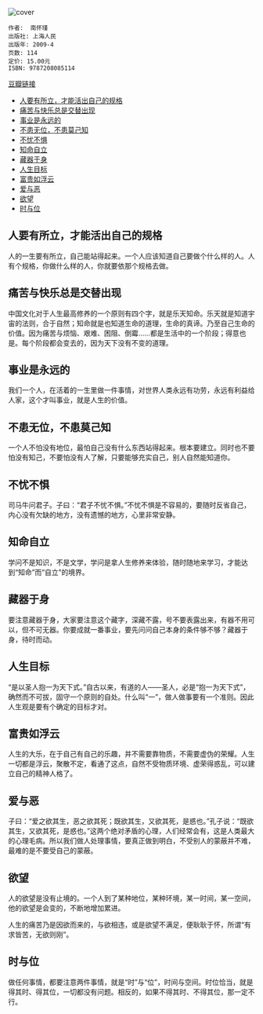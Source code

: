 ![cover](https://img3.doubanio.com/view/subject/l/public/s4396832.jpg)

    作者:  南怀瑾
    出版社: 上海人民
    出版年: 2009-4
    页数: 114
    定价: 15.00元
    ISBN: 9787208085114

[豆瓣链接](https://book.douban.com/subject/3698534/)

- [人要有所立，才能活出自己的规格](#%e4%ba%ba%e8%a6%81%e6%9c%89%e6%89%80%e7%ab%8b%e6%89%8d%e8%83%bd%e6%b4%bb%e5%87%ba%e8%87%aa%e5%b7%b1%e7%9a%84%e8%a7%84%e6%a0%bc)
- [痛苦与快乐总是交替出现](#%e7%97%9b%e8%8b%a6%e4%b8%8e%e5%bf%ab%e4%b9%90%e6%80%bb%e6%98%af%e4%ba%a4%e6%9b%bf%e5%87%ba%e7%8e%b0)
- [事业是永远的](#%e4%ba%8b%e4%b8%9a%e6%98%af%e6%b0%b8%e8%bf%9c%e7%9a%84)
- [不患无位，不患莫己知](#%e4%b8%8d%e6%82%a3%e6%97%a0%e4%bd%8d%e4%b8%8d%e6%82%a3%e8%8e%ab%e5%b7%b1%e7%9f%a5)
- [不忧不惧](#%e4%b8%8d%e5%bf%a7%e4%b8%8d%e6%83%a7)
- [知命自立](#%e7%9f%a5%e5%91%bd%e8%87%aa%e7%ab%8b)
- [藏器于身](#%e8%97%8f%e5%99%a8%e4%ba%8e%e8%ba%ab)
- [人生目标](#%e4%ba%ba%e7%94%9f%e7%9b%ae%e6%a0%87)
- [富贵如浮云](#%e5%af%8c%e8%b4%b5%e5%a6%82%e6%b5%ae%e4%ba%91)
- [爱与恶](#%e7%88%b1%e4%b8%8e%e6%81%b6)
- [欲望](#%e6%ac%b2%e6%9c%9b)
- [时与位](#%e6%97%b6%e4%b8%8e%e4%bd%8d)

## 人要有所立，才能活出自己的规格
人的一生要有所立，自己能站得起来。一个人应该知道自己要做个什么样的人。人有个规格，你做什么样的人，你就要依那个规格去做。

## 痛苦与快乐总是交替出现
中国文化对于人生最高修养的一个原则有四个字，就是乐天知命。乐天就是知道宇宙的法则，合于自然；知命就是也知道生命的道理，生命的真谛。乃至自己生命的价值。因为痛苦与烦恼、艰难、困阻、倒霉……都是生活中的一个阶段；得意也是。每个阶段都会变去的，因为天下没有不变的道理。

## 事业是永远的
我们一个人，在活着的一生里做一件事情，对世界人类永远有功劳，永远有利益给人家，这个才叫事业，就是人生的价值。

## 不患无位，不患莫己知
一个人不怕没有地位，最怕自己没有什么东西站得起来。根本要建立。同时也不要怕没有知己，不要怕没有人了解，只要能够充实自己，别人自然能知道你。

## 不忧不惧
司马牛问君子。子曰：“君子不忧不惧。”不忧不惧是不容易的，要随时反省自己，内心没有欠缺的地方，没有遗憾的地方，心里非常安静。

## 知命自立
学问不是知识，不是文学，学问是拿人生修养来体验，随时随地来学习，才能达到“知命”而“自立”的境界。

## 藏器于身
要注意藏器于身，大家要注意这个藏字，深藏不露，号不要表露出来，有器不用可以，但不可无器。你要成就一番事业，要先问问自己本身的条件够不够？藏器于身，待时而动。

## 人生目标
“是以圣人抱一为天下式。”自古以来，有道的人——圣人，必是“抱一为天下式”，确然而不可拔，固守一个原则的自处。什么叫“一”，做人做事要有一个准则。因此人生观是要有个确定的目标才对。

## 富贵如浮云
人生的大乐，在于自己有自己的乐趣，并不需要靠物质，不需要虚伪的荣耀。人生一切都是浮云，聚散不定，看通了这点，自然不受物质环境、虚荣得惑乱，可以建立自己的精神人格了。

## 爱与恶
子曰：“爱之欲其生，恶之欲其死；既欲其生，又欲其死，是惑也。”孔子说：“既欲其生，又欲其死，是惑也。”这两个绝对矛盾的心理，人们经常会有，这是人类最大的心理毛病。所以我们做人处理事情，要真正做到明白，不受别人的蒙蔽并不难，最难的是不要受自己的蒙蔽。

## 欲望
人的欲望是没有止境的。一个人到了某种地位，某种环境，某一时间，某一空间，他的欲望是会变的，不断地增加累进。

人生的痛苦乃是因欲而来的，与欲相违，或是欲望不满足，便耿耿于怀，所谓“有求皆苦，无欲则刚”。

## 时与位
做任何事情，都要注意两件事情，就是“时”与“位”，时间与空间。时位恰当，就是得其时、得其位，一切都没有问题。相反的，如果不得其时、不得其位，那一定不行。